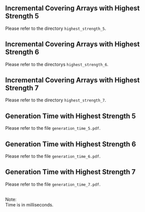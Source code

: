 Incremental Covering Arrays with Highest Strength 5
-------------------
Please refer to the directory `highest_strength_5`.

Incremental Covering Arrays with Highest Strength 6
-------------------
Please refer to the directorys `highest_strength_6`.

Incremental Covering Arrays with Highest Strength 7
-------------------
Please refer to the directory `highest_strength_7`.

Generation Time with Highest Strength 5
-------------------
Please refer to the file `generation_time_5.pdf`.

Generation Time with Highest Strength 6
-------------------
Please refer to the file `generation_time_6.pdf`.

Generation Time with Highest Strength 7
-------------------
Please refer to the file `generation_time_7.pdf`.<br><br>

Note:<br>
Time is in milliseconds.
